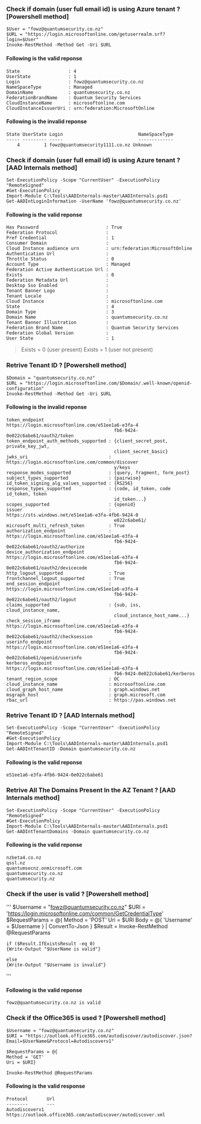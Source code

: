 ### Check if domain (user full email id) is using Azure tenant ? [Powershell method]

```
$User = "fowz@quantumsecurity.co.nz"
$URL = "https://login.microsoftonline.com/getuserrealm.srf?login=$User"
Invoke-RestMethod -Method Get -Uri $URL
```
#### Following is the valid reponse

```
State                  : 4
UserState              : 1
Login                  : fowz@quantumsecurity.co.nz
NameSpaceType          : Managed
DomainName             : quantumsecurity.co.nz
FederationBrandName    : Quantum Security Services
CloudInstanceName      : microsoftonline.com
CloudInstanceIssuerUri : urn:federation:MicrosoftOnline
```

#### Following is the invalid reponse

```
State UserState Login                            NameSpaceType
----- --------- -----                            -------------
    4         1 fowz@quantumsecurity1111.co.nz Unknown      
```

### Check if domain (user full email id) is using Azure tenant ? [AAD Internals method]

```
Set-ExecutionPolicy -Scope "CurrentUser" -ExecutionPolicy "RemoteSigned"
#Get-ExecutionPolicy
Import-Module C:\Tools\AADInternals-master\AADInternals.psd1
Get-AADIntLoginInformation -UserName 'fowz@quantumsecurity.co.nz'
```

#### Following is the valid reponse

```
Has Password                         : True
Federation Protocol                  : 
Pref Credential                      : 1
Consumer Domain                      : 
Cloud Instance audience urn          : urn:federation:MicrosoftOnline
Authentication Url                   : 
Throttle Status                      : 0
Account Type                         : Managed
Federation Active Authentication Url : 
Exists                               : 0
Federation Metadata Url              : 
Desktop Sso Enabled                  : 
Tenant Banner Logo                   : 
Tenant Locale                        : 
Cloud Instance                       : microsoftonline.com
State                                : 4
Domain Type                          : 3
Domain Name                          : quantumsecurity.co.nz
Tenant Banner Illustration           : 
Federation Brand Name                : Quantum Security Services
Federation Global Version            : 
User State                           : 1
```
> Exists = 0 (user present) Exists = 1 (user not present)

### Retrive Tenant ID ? [Powershell method]

```
$Domain = "quantumsecurity.co.nz"
$URL = "https://login.microsoftonline.com/$Domain/.well-known/openid-configuration"
Invoke-RestMethod -Method Get -Uri $URL
```

#### Following is the invalid reponse

```
token_endpoint                        : https://login.microsoftonline.com/e51ee1a6-e3fa-4
                                        fb6-9424-0e022c6abe61/oauth2/token
token_endpoint_auth_methods_supported : {client_secret_post, private_key_jwt, 
                                        client_secret_basic}
jwks_uri                              : https://login.microsoftonline.com/common/discover
                                        y/keys
response_modes_supported              : {query, fragment, form_post}
subject_types_supported               : {pairwise}
id_token_signing_alg_values_supported : {RS256}
response_types_supported              : {code, id_token, code id_token, token 
                                        id_token...}
scopes_supported                      : {openid}
issuer                                : https://sts.windows.net/e51ee1a6-e3fa-4fb6-9424-0
                                        e022c6abe61/
microsoft_multi_refresh_token         : True
authorization_endpoint                : https://login.microsoftonline.com/e51ee1a6-e3fa-4
                                        fb6-9424-0e022c6abe61/oauth2/authorize
device_authorization_endpoint         : https://login.microsoftonline.com/e51ee1a6-e3fa-4
                                        fb6-9424-0e022c6abe61/oauth2/devicecode
http_logout_supported                 : True
frontchannel_logout_supported         : True
end_session_endpoint                  : https://login.microsoftonline.com/e51ee1a6-e3fa-4
                                        fb6-9424-0e022c6abe61/oauth2/logout
claims_supported                      : {sub, iss, cloud_instance_name, 
                                        cloud_instance_host_name...}
check_session_iframe                  : https://login.microsoftonline.com/e51ee1a6-e3fa-4
                                        fb6-9424-0e022c6abe61/oauth2/checksession
userinfo_endpoint                     : https://login.microsoftonline.com/e51ee1a6-e3fa-4
                                        fb6-9424-0e022c6abe61/openid/userinfo
kerberos_endpoint                     : https://login.microsoftonline.com/e51ee1a6-e3fa-4
                                        fb6-9424-0e022c6abe61/kerberos
tenant_region_scope                   : OC
cloud_instance_name                   : microsoftonline.com
cloud_graph_host_name                 : graph.windows.net
msgraph_host                          : graph.microsoft.com
rbac_url                              : https://pas.windows.net
```

### Retrive Tenant ID ? [AAD Internals method]

```
Set-ExecutionPolicy -Scope "CurrentUser" -ExecutionPolicy "RemoteSigned"
#Get-ExecutionPolicy
Import-Module C:\Tools\AADInternals-master\AADInternals.psd1
Get-AADIntTenantID -Domain quantumsecurity.co.nz
```
#### Following is the valid reponse

```
e51ee1a6-e3fa-4fb6-9424-0e022c6abe61
```

### Retrive All The Domains Present In the AZ Tenant ? [AAD Internals method]

```
Set-ExecutionPolicy -Scope "CurrentUser" -ExecutionPolicy "RemoteSigned"
#Get-ExecutionPolicy
Import-Module C:\Tools\AADInternals-master\AADInternals.psd1
Get-AADIntTenantDomains -Domain quantumsecurity.co.nz
```

#### Following is the valid reponse

```
nzbeta4.co.nz
qssl.nz
quantumsecnz.onmicrosoft.com
quantumsecurity.co.nz
quantumsecurity.nz
```

### Check if the user is valid ? [Powershell method]

'''
$Username = "fowz@quantumsecurity.co.nz"
$URI = 'https://login.microsoftonline.com/common/GetCredentialType'
$RequestParams = @{
    Method = 'POST'
    Uri = $URI
    Body = @{
        'Username' = $Username
        } | ConvertTo-Json
        }
    $Result = Invoke-RestMethod @RequestParams

    if ($Result.IfExistsResult -eq 0)
    {Write-Output "$UserName is valid"}

    else
    {Write-Output "$Username is invalid"}
'''

#### Following is the valid reponse

```
fowz@quantumsecurity.co.nz is valid
```

### Check if the Office365 is used ? [Powershell method]

```
$Username = "fowz@quantumsecurity.co.nz"
$URI = "https://outlook.office365.com/autodiscover/autodiscover.json?Email=$UserName&Protocol=Autodiscoverv1"

$RequestParams = @{
Method = 'GET'
Uri = $URI}

Invoke-RestMethod @RequestParams
```

#### Following is the valid response

```
Protocol       Url                                                        
--------       ---                                                        
Autodiscoverv1 https://outlook.office365.com/autodiscover/autodiscover.xml
```
